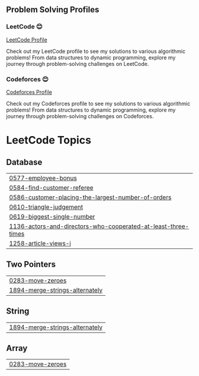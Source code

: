 ## Problem Solving Profiles

### LeetCode 😊 
[LeetCode Profile](https://leetcode.com/u/cu2022Kogo/)
  
Check out my LeetCode profile to see my solutions to various algorithmic problems! From data structures to dynamic programming, explore my journey through problem-solving challenges on LeetCode.

### Codeforces 😊
[Codeforces Profile](https://codeforces.com/profile/saba.koguashvili)
  
Check out my Codeforces profile to see my solutions to various algorithmic problems! From data structures to dynamic programming, explore my journey through problem-solving challenges on Codeforces.

<!---LeetCode Topics Start-->
# LeetCode Topics
## Database
|  |
| ------- |
| [0577-employee-bonus](https://github.com/Kogo1616/ProblemSolving/tree/master/0577-employee-bonus) |
| [0584-find-customer-referee](https://github.com/Kogo1616/ProblemSolving/tree/master/0584-find-customer-referee) |
| [0586-customer-placing-the-largest-number-of-orders](https://github.com/Kogo1616/ProblemSolving/tree/master/0586-customer-placing-the-largest-number-of-orders) |
| [0610-triangle-judgement](https://github.com/Kogo1616/ProblemSolving/tree/master/0610-triangle-judgement) |
| [0619-biggest-single-number](https://github.com/Kogo1616/ProblemSolving/tree/master/0619-biggest-single-number) |
| [1136-actors-and-directors-who-cooperated-at-least-three-times](https://github.com/Kogo1616/ProblemSolving/tree/master/1136-actors-and-directors-who-cooperated-at-least-three-times) |
| [1258-article-views-i](https://github.com/Kogo1616/ProblemSolving/tree/master/1258-article-views-i) |
## Two Pointers
|  |
| ------- |
| [0283-move-zeroes](https://github.com/Kogo1616/ProblemSolving/tree/master/0283-move-zeroes) |
| [1894-merge-strings-alternately](https://github.com/Kogo1616/ProblemSolving/tree/master/1894-merge-strings-alternately) |
## String
|  |
| ------- |
| [1894-merge-strings-alternately](https://github.com/Kogo1616/ProblemSolving/tree/master/1894-merge-strings-alternately) |
## Array
|  |
| ------- |
| [0283-move-zeroes](https://github.com/Kogo1616/ProblemSolving/tree/master/0283-move-zeroes) |
<!---LeetCode Topics End-->
